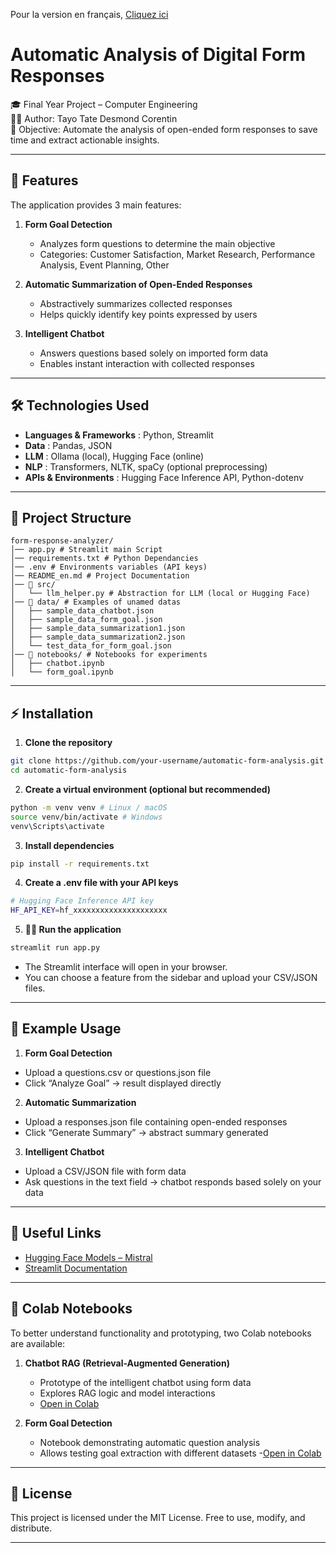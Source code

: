 Pour la version en français, [Cliquez ici](README.md)

# Automatic Analysis of Digital Form Responses

🎓 Final Year Project – Computer Engineering  
👨‍💻 Author: Tayo Tate Desmond Corentin  
📌 Objective: Automate the analysis of open-ended form responses to save time and extract actionable insights.  

---

## 🚀 Features

The application provides 3 main features:

1. **Form Goal Detection**
   - Analyzes form questions to determine the main objective
   - Categories: Customer Satisfaction, Market Research, Performance Analysis, Event Planning, Other

2. **Automatic Summarization of Open-Ended Responses**
   - Abstractively summarizes collected responses
   - Helps quickly identify key points expressed by users

3. **Intelligent Chatbot**
   - Answers questions based solely on imported form data
   - Enables instant interaction with collected responses

---

## 🛠️ Technologies Used

- **Languages & Frameworks** : Python, Streamlit
- **Data** : Pandas, JSON
- **LLM** : Ollama (local), Hugging Face (online)
- **NLP** : Transformers, NLTK, spaCy (optional preprocessing)
- **APIs & Environments** : Hugging Face Inference API, Python-dotenv

---

## 📂 Project Structure

```text
form-response-analyzer/
│── app.py # Streamlit main Script
│── requirements.txt # Python Dependancies
│── .env # Environments variables (API keys)
│── README_en.md # Project Documentation
│── 📂 src/
│   └── llm_helper.py # Abstraction for LLM (local or Hugging Face)
│── 📂 data/ # Examples of unamed datas
│   ├── sample_data_chatbot.json
│   ├── sample_data_form_goal.json
│   ├── sample_data_summarization1.json
│   ├── sample_data_summarization2.json
│   └── test_data_for_form_goal.json
│── 📂 notebooks/ # Notebooks for experiments
│   ├── chatbot.ipynb
│   └── form_goal.ipynb
```

---

## ⚡ Installation

1. **Clone the repository**
```bash
git clone https://github.com/your-username/automatic-form-analysis.git
cd automatic-form-analysis
```

2. **Create a virtual environment (optional but recommended)**
```bash
python -m venv venv # Linux / macOS
source venv/bin/activate # Windows
venv\Scripts\activate
```

3. **Install dependencies**
```bash
pip install -r requirements.txt
```

4. **Create a .env file with your API keys**
```bash
# Hugging Face Inference API key
HF_API_KEY=hf_xxxxxxxxxxxxxxxxxxxxx
```

5. **🏃‍♂️ Run the application**
```bash
streamlit run app.py
```

* The Streamlit interface will open in your browser.
* You can choose a feature from the sidebar and upload your CSV/JSON files.

---

## 📌 Example Usage

1. **Form Goal Detection**

* Upload a questions.csv or questions.json file
* Click “Analyze Goal” → result displayed directly

2. **Automatic Summarization**

* Upload a responses.json file containing open-ended responses
* Click “Generate Summary” → abstract summary generated

3. **Intelligent Chatbot**

* Upload a CSV/JSON file with form data
* Ask questions in the text field → chatbot responds based solely on your data

---

## 🔗 Useful Links

- [Hugging Face Models – Mistral](https://huggingface.co/models)
- [Streamlit Documentation](https://docs.streamlit.io/)

---

## 📓 Colab Notebooks

To better understand functionality and prototyping, two Colab notebooks are available:

1. **Chatbot RAG (Retrieval-Augmented Generation)**
   - Prototype of the intelligent chatbot using form data
   - Explores RAG logic and model interactions
   - [Open in Colab](https://colab.research.google.com/drive/19Gdn3ychZTzWUWjaVR2pHmYwREOjjkmR?usp=sharing)  

2. **Form Goal Detection**
   - Notebook demonstrating automatic question analysis
   - Allows testing goal extraction with different datasets
   -[Open in Colab](https://colab.research.google.com/drive/12E6Mj7iUW6MMUluLj9NZX9b8gCGrLHjX?usp=sharing)  

---

## 📜 License

This project is licensed under the MIT License.
Free to use, modify, and distribute.


---
